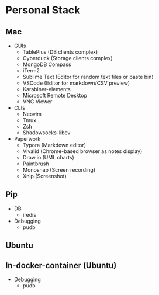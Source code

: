 # Personal Stack


## Mac

- GUIs
    - TablePlus (DB clients complex)
    - Cyberduck (Storage clients complex)
    - MongoDB Compass
    - iTerm2
    - Sublime Text (Editor for random text files or paste bin)
    - VSCode (Editor for markdown/CSV preview)
    - Karabiner-elements
    - Microsoft Remote Desktop
    - VNC Viewer
- CLIs
    - Neovim
    - Tmux
    - Zsh
    - Shadowsocks-libev
- Paperwork
    - Typora (Markdown editor)
    - Vivalid (Chrome-based browser as notes display)
    - Draw.io (UML charts)
    - Paintbrush
    - Monosnap (Screen recording)
    - Xnip (Screenshot)


## Pip

- DB
    - iredis
- Debugging
    - pudb



## Ubuntu



## In-docker-container (Ubuntu)

- Debugging
    - pudb
